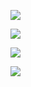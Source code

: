 ﻿![](../Images/Aspose.Words.9cc59d64-f50f-43b7-a337-2143f78722a9.001.jpeg)

![](../Images/Aspose.Words.9cc59d64-f50f-43b7-a337-2143f78722a9.002.jpeg)

![](../Images/Aspose.Words.9cc59d64-f50f-43b7-a337-2143f78722a9.003.jpeg)

![](../Images/Aspose.Words.9cc59d64-f50f-43b7-a337-2143f78722a9.004.jpeg)
